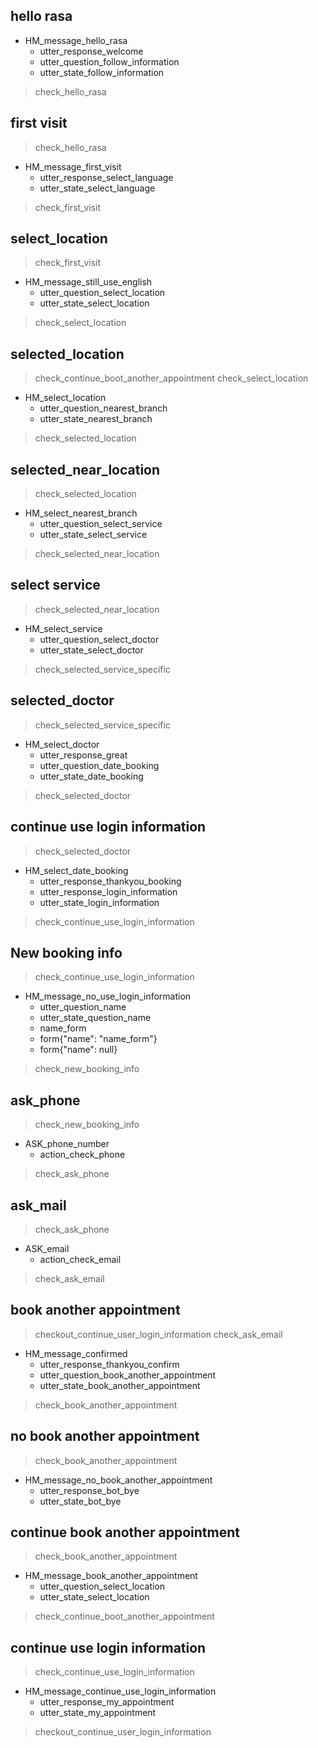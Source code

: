## hello rasa
* HM_message_hello_rasa
  - utter_response_welcome
  - utter_question_follow_information
  - utter_state_follow_information
> check_hello_rasa

## first visit
> check_hello_rasa
* HM_message_first_visit
  - utter_response_select_language
  - utter_state_select_language
> check_first_visit

## select_location
> check_first_visit
* HM_message_still_use_english
  - utter_question_select_location
  - utter_state_select_location
> check_select_location

## selected_location
> check_continue_boot_another_appointment
> check_select_location
* HM_select_location
  - utter_question_nearest_branch
  - utter_state_nearest_branch
> check_selected_location

## selected_near_location
> check_selected_location
* HM_select_nearest_branch
  - utter_question_select_service
  - utter_state_select_service
> check_selected_near_location

## select service
> check_selected_near_location
* HM_select_service 
  - utter_question_select_doctor
  - utter_state_select_doctor
> check_selected_service_specific

## selected_doctor
> check_selected_service_specific
* HM_select_doctor
  - utter_response_great
  - utter_question_date_booking
  - utter_state_date_booking
> check_selected_doctor

## continue use login information
> check_selected_doctor
* HM_select_date_booking
  - utter_response_thankyou_booking
  - utter_response_login_information
  - utter_state_login_information
> check_continue_use_login_information

## New booking info
> check_continue_use_login_information
* HM_message_no_use_login_information
  - utter_question_name
  - utter_state_question_name
  - name_form
  - form{"name": "name_form"}
  - form{"name": null} 
> check_new_booking_info

## ask_phone
> check_new_booking_info
* ASK_phone_number
  - action_check_phone
> check_ask_phone

## ask_mail
> check_ask_phone
* ASK_email
  - action_check_email
> check_ask_email

## book another appointment
> checkout_continue_user_login_information
> check_ask_email
* HM_message_confirmed
  - utter_response_thankyou_confirm
  - utter_question_book_another_appointment 
  - utter_state_book_another_appointment
> check_book_another_appointment


## no book another appointment
> check_book_another_appointment
* HM_message_no_book_another_appointment
  - utter_response_bot_bye
  - utter_state_bot_bye

## continue book another appointment
> check_book_another_appointment
* HM_message_book_another_appointment
  - utter_question_select_location
  - utter_state_select_location
> check_continue_boot_another_appointment

## continue use login information
> check_continue_use_login_information
* HM_message_continue_use_login_information
  - utter_response_my_appointment
  - utter_state_my_appointment
> checkout_continue_user_login_information

